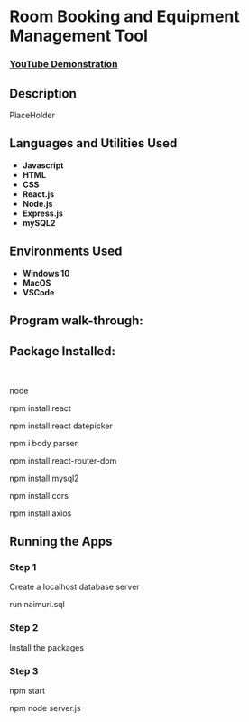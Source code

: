 <h1>Room Booking and Equipment Management Tool</h1>

 ### [YouTube Demonstration](https://)

<h2>Description</h2>
PlaceHolder
<br />


<h2>Languages and Utilities Used</h2>

- <b>Javascript</b> 
- <b>HTML</b>
- <b>CSS</b>
- <b>React.js</b>
- <b>Node.js</b>
- <b>Express.js</b>
- <b>mySQL2</b>

<h2>Environments Used </h2>

- <b>Windows 10</b>
- <b>MacOS</b>
- <b>VSCode</b>

<h2>Program walk-through:</h2>

<p align="left">
<h2>Package Installed:</h2>
<br/>
<p>node
<p>npm install react
<p>npm install react datepicker
<p>npm i body parser
<p>npm install react-router-dom
<p>npm install mysql2
<p>npm install cors
<p>npm install axios
<br/>
<h2>Running the Apps</h2>
<h3>Step 1</h3>
<p>Create a localhost database server
<p>run naimuri.sql
<br/>
<h3>Step 2</h3>
<p>Install the packages
<br/>
<h3>Step 3</h3>
<p>npm start
<p>npm node server.js


<!--
 ```diff
- text in red
+ text in green
! text in orange
# text in gray
@@ text in purple (and bold)@@
```
--!>
